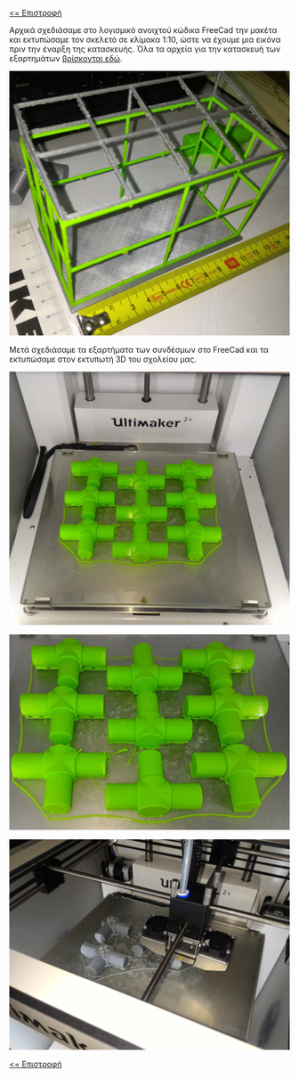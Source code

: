 <a href="README.md"><= Επιστροφή</a><br>

<p>Αρχικά σχεδιάσαμε στο λογισμικό ανοιχτού κώδικα FreeCad την μακέτα και εκτυπώσαμε τον σκελετό σε κλίμακα 1:10, ώστε να έχουμε μια εικόνα πριν την έναρξη της κατασκευής. Όλα τα αρχεία για την κατασκευή των εξαρτημάτων <a href="CAD">βρίσκονται εδώ</a>.</p>
  <p align="center"><img src="resources/images/frame_arxiko.jpg" width="600"></p>
<p>Μετά σχεδιάσαμε τα εξαρτήματα των συνδέσμων στο FreeCad και τα εκτυπώσαμε στον εκτυπωτή 3D του σχολείου μας.</p>
  <p align="center"><img src="resources/images/3d_parts1.jpg" width="600"></p>
  <p align="center"><img src="resources/images/3d_parts2.jpg" width="600"></p>
  <p align="center"><img src="resources/images/3d_parts3.jpg" width="600"></p>
  <a href="README.md"><= Επιστροφή</a><br>
